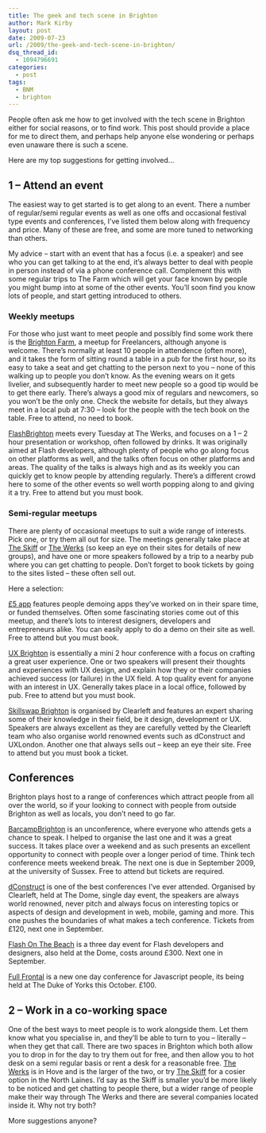 ```yaml
---
title: The geek and tech scene in Brighton
author: Mark Kirby
layout: post
date: 2009-07-23
url: /2009/the-geek-and-tech-scene-in-brighton/
dsq_thread_id:
  - 1094796691
categories:
  - post
tags:
  - BNM
  - brighton
---
```

People often ask me how to get involved with the tech scene in Brighton either for social reasons, or to find work. This post should provide a place for me to direct them, and perhaps help anyone else wondering or perhaps even unaware there is such a scene.

Here are my top suggestions for getting involved&#8230;

## 1 &#8211; Attend an event

The easiest way to get started is to get along to an event. There a number of regular/semi regular events as well as one offs and occasional festival type events and conferences, I&#8217;ve listed them below along with frequency and price. Many of these are free, and some are more tuned to networking than others.

My advice &#8211; start with an event that has a focus (i.e. a speaker) and see who you can get talking to at the end, it&#8217;s always better to deal with people in person instead of via a phone conference call. Complement this with some regular trips to The Farm which will get your face known by people you might bump into at some of the other events. You&#8217;ll soon find you know lots of people, and start getting introduced to others.

### Weekly meetups

For those who just want to meet people and possibly find some work there is the [Brighton Farm][1], a meetup for Freelancers, although anyone is welcome. There&#8217;s normally at least 10 people in attendence (often more), and it takes the form of sitting round a table in a pub for the first hour, so its easy to take a seat and get chatting to the person next to you &#8211; none of this walking up to people you don&#8217;t know. As the evening wears on it gets livelier, and subsequently harder to meet new people so a good tip would be to get there early. There&#8217;s always a good mix of regulars and newcomers, so you won&#8217;t be the only one. Check the website for details, but they always meet in a local pub at 7:30 &#8211; look for the people with the tech book on the table. Free to attend, no need to book.

[FlashBrighton][2] meets every Tuesday at The Werks, and focuses on a 1 &#8211; 2 hour presentation or workshop, often followed by drinks. It was originally aimed at Flash developers, although plenty of people who go along focus on other platforms as well, and the talks often focus on other platforms and areas. The quality of the talks is always high and as its weekly you can quickly get to know people by attending regularly. There&#8217;s a different crowd here to some of the other events so well worth popping along to and giving it a try. Free to attend but you must book.

### Semi-regular meetups

There are plenty of occasional meetups to suit a wide range of interests. Pick one, or try them all out for size. The meetings generally take place at [The Skiff][3] or [The Werks][4] (so keep an eye on their sites for details of new groups), and have one or more speakers followed by a trip to a nearby pub where you can get chatting to people. Don&#8217;t forget to book tickets by going to the sites listed &#8211; these often sell out.

Here a selection:

[£5 app][5] features people demoing apps they&#8217;ve worked on in their spare time, or funded themselves. Often some fascinating stories come out of this meetup, and there&#8217;s lots to interest designers, developers and entrepreneurs alike. You can easily apply to do a demo on their site as well. Free to attend but you must book.

[UX Brighton][6] is essentially a mini 2 hour conference with a focus on crafting a great user experience. One or two speakers will present their thoughts and experiences with UX design, and explain how they or their companies achieved success (or failure) in the UX field. A top quality event for anyone with an interest in UX. Generally takes place in a local office, followed by pub. Free to attend but you must book.

[Skillswap Brighton][7] is organised by Clearleft and features an expert sharing some of their knowledge in their field, be it design, development or UX. Speakers are always excellent as they are carefully vetted by the Clearleft team who also organise world renowned events such as dConstruct and UXLondon. Another one that always sells out &#8211; keep an eye their site. Free to attend but you must book a ticket.

## Conferences

Brighton plays host to a range of conferences which attract people from all over the world, so if your looking to connect with people from outside Brighton as well as locals, you don&#8217;t need to go far.

[BarcampBrighton][8] is an unconference, where everyone who attends gets a chance to speak. I helped to organise the last one and it was a great success. It takes place over a weekend and as such presents an excellent opportunity to connect with people over a longer period of time. Think tech conference meets weekend break. The next one is due in September 2009, at the university of Sussex. Free to attend but tickets are required.

[dConstruct][9] is one of the best conferences I&#8217;ve ever attended. Organised by Clearleft, held at The Dome, single day event, the speakers are always world renowned, never pitch and always focus on interesting topics or aspects of design and development in web, mobile, gaming and more. This one pushes the boundaries of what makes a tech conference. Tickets from £120, next one in September.

[Flash On The Beach][10] is a three day event for Flash developers and designers, also held at the Dome, costs around £300. Next one in September.

[Full Frontal][11] is a new one day conference for Javascript people, its being held at The Duke of Yorks this October. £100.

## 2 &#8211; Work in a co-working space

One of the best ways to meet people is to work alongside them. Let them know what you specialise in, and they&#8217;ll be able to turn to you &#8211; literally &#8211; when they get that call. There are two spaces in Brighton which both allow you to drop in for the day to try them out for free, and then allow you to hot desk on a semi regular basis or rent a desk for a reasonable free. [The Werks][4] is in Hove and is the larger of the two, or try [The Skiff][3] for a cosier option in the North Laines. I&#8217;d say as the Skiff is smaller you&#8217;d be more likely to be noticed and get chatting to people there, but a wider range of people make their way through The Werks and there are several companies located inside it. Why not try both?

More suggestions anyone?

 [1]: http://www.brightonfarm.com/
 [2]: http://www.flashbrighton.org/wordpress/
 [3]: http://theskiff.org/
 [4]: http://thewerks.org.uk/
 [5]: http://fivepoundapp.com/
 [6]: http://uxbrighton.org.uk/
 [7]: http://skillswap-brighton.org/
 [8]: http://www.barcampbrighton.org/
 [9]: http://2009.dconstruct.org/
 [10]: http://www.flashonthebeach.com/
 [11]: http://2009.full-frontal.org/details